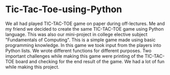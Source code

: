 # Tic-Tac-Toe-using-Python
We all had played TIC-TAC-TOE game on paper during off-lectures. Me and my friend we decided to create the same TIC-TAC-TOE game using Python language. This was also our mini-project in college elective subject "Fundamentals of Computing". This is a simple game made using basic programming knowledge. In this game we took input from the players into Python lists. We wrote different functions for different purposes. Two important challenges while making this game were printing of the TIC-TAC-TOE board and checking for the end result of the game. We had a lot of fun while making this project.
